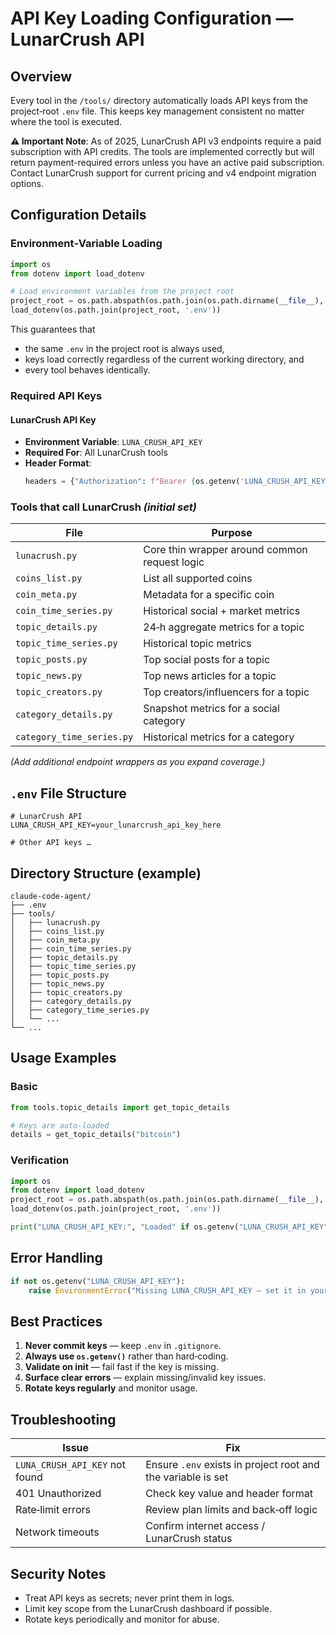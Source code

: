 # API Key Loading Configuration — LunarCrush API

## Overview
Every tool in the `/tools/` directory automatically loads API keys from the project‑root `.env` file. This keeps key management consistent no matter where the tool is executed.

**⚠️ Important Note**: As of 2025, LunarCrush API v3 endpoints require a paid subscription with API credits. The tools are implemented correctly but will return payment-required errors unless you have an active paid subscription. Contact LunarCrush support for current pricing and v4 endpoint migration options.

## Configuration Details

### Environment‑Variable Loading
```python
import os
from dotenv import load_dotenv

# Load environment variables from the project root
project_root = os.path.abspath(os.path.join(os.path.dirname(__file__), '..'))
load_dotenv(os.path.join(project_root, '.env'))
```
This guarantees that  
- the same `.env` in the project root is always used,  
- keys load correctly regardless of the current working directory, and  
- every tool behaves identically.  

### Required API Keys

#### LunarCrush API Key
- **Environment Variable**: `LUNA_CRUSH_API_KEY`
- **Required For**: All LunarCrush tools
- **Header Format**:
  ```python
  headers = {"Authorization": f"Bearer {os.getenv('LUNA_CRUSH_API_KEY')}"}
  ```

### Tools that call LunarCrush *(initial set)*

| File | Purpose |
| ---- | ------- |
| `lunacrush.py` | Core thin wrapper around common request logic |
| `coins_list.py` | List all supported coins |
| `coin_meta.py` | Metadata for a specific coin |
| `coin_time_series.py` | Historical social + market metrics |
| `topic_details.py` | 24‑h aggregate metrics for a topic |
| `topic_time_series.py` | Historical topic metrics |
| `topic_posts.py` | Top social posts for a topic |
| `topic_news.py` | Top news articles for a topic |
| `topic_creators.py` | Top creators/influencers for a topic |
| `category_details.py` | Snapshot metrics for a social category |
| `category_time_series.py` | Historical metrics for a category |

*(Add additional endpoint wrappers as you expand coverage.)*

## `.env` File Structure
```env
# LunarCrush API
LUNA_CRUSH_API_KEY=your_lunarcrush_api_key_here

# Other API keys …
```

## Directory Structure (example)
```
claude-code-agent/
├── .env
├── tools/
│   ├── lunacrush.py
│   ├── coins_list.py
│   ├── coin_meta.py
│   ├── coin_time_series.py
│   ├── topic_details.py
│   ├── topic_time_series.py
│   ├── topic_posts.py
│   ├── topic_news.py
│   ├── topic_creators.py
│   ├── category_details.py
│   ├── category_time_series.py
│   └── ...
└── ...
```

## Usage Examples

### Basic
```python
from tools.topic_details import get_topic_details

# Keys are auto‑loaded
details = get_topic_details("bitcoin")
```

### Verification
```python
import os
from dotenv import load_dotenv
project_root = os.path.abspath(os.path.join(os.path.dirname(__file__), '..'))
load_dotenv(os.path.join(project_root, '.env'))

print("LUNA_CRUSH_API_KEY:", "Loaded" if os.getenv("LUNA_CRUSH_API_KEY") else "Missing")
```

## Error Handling
```python
if not os.getenv("LUNA_CRUSH_API_KEY"):
    raise EnvironmentError("Missing LUNA_CRUSH_API_KEY — set it in your .env file")
```

## Best Practices
1. **Never commit keys** — keep `.env` in `.gitignore`.  
2. **Always use `os.getenv()`** rather than hard‑coding.  
3. **Validate on init** — fail fast if the key is missing.  
4. **Surface clear errors** — explain missing/invalid key issues.  
5. **Rotate keys regularly** and monitor usage.

## Troubleshooting

| Issue | Fix |
| ----- | --- |
| `LUNA_CRUSH_API_KEY` not found | Ensure `.env` exists in project root and the variable is set |
| 401 Unauthorized | Check key value and header format |
| Rate‑limit errors | Review plan limits and back‑off logic |
| Network timeouts | Confirm internet access / LunarCrush status |

## Security Notes
- Treat API keys as secrets; never print them in logs.  
- Limit key scope from the LunarCrush dashboard if possible.  
- Rotate keys periodically and monitor for abuse.
